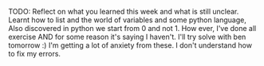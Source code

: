 TODO: Reflect on what you learned this week and what is still unclear.
Learnt how to list and the world of variables and some python language,
Also discovered in python we start from 0 and not 1.
How ever, I've done all exercise AND for some reason it's saying I haven't. I'll try solve with ben tomorrow :)
I'm getting a lot of anxiety from these.
I don't understand how to fix my errors.